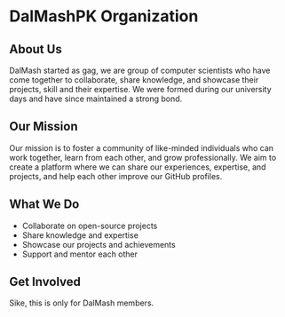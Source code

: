 # DalMashPK Organization

## About Us

DalMash started as gag, we are group of computer scientists who have come together to collaborate, share knowledge, and showcase their projects, skill and their expertise. We were formed during our university days and have since maintained a strong bond.

## Our Mission

Our mission is to foster a community of like-minded individuals who can work together, learn from each other, and grow professionally. We aim to create a platform where we can share our experiences, expertise, and projects, and help each other improve our GitHub profiles.

## What We Do

* Collaborate on open-source projects
* Share knowledge and expertise
* Showcase our projects and achievements
* Support and mentor each other

## Get Involved

Sike, this is only for DalMash members.